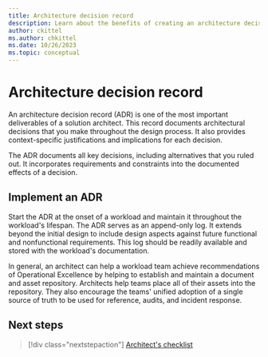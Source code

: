 ```yaml
---
title: Architecture decision record
description: Learn about the benefits of creating an architecture decision record in the design process to document decisions, justifications, and implications.
author: ckittel
ms.author: chkittel
ms.date: 10/26/2023
ms.topic: conceptual
---
```


# Architecture decision record

An architecture decision record (ADR) is one of the most important deliverables of a solution architect. This record documents architectural decisions that you make throughout the design process. It also provides context-specific justifications and implications for each decision.

The ADR documents all key decisions, including alternatives that you ruled out. It incorporates requirements and constraints into the documented effects of a decision.

## Implement an ADR

Start the ADR at the onset of a workload and maintain it throughout the workload's lifespan. The ADR serves as an append-only log. It extends beyond the initial design to include design aspects against future functional and nonfunctional requirements. This log should be readily available and stored with the workload's documentation.

In general, an architect can help a workload team achieve recommendations of Operational Excellence by helping to establish and maintain a document and asset repository. Architects help teams place all of their assets into the repository. They also encourage the teams' unified adoption of a single source of truth to be used for reference, audits, and incident response.

## Next steps

> [!div class="nextstepaction"]
> [Architect's checklist](checklist.md)
